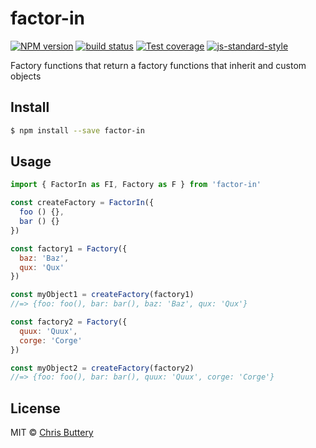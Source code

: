 # factor-in

[![NPM version][npm-image]][npm-url]
[![build status][travis-image]][travis-url]
[![Test coverage][coveralls-image]][coveralls-url]
[![js-standard-style][standard-image]][standard-url]

Factory functions that return a factory functions that inherit and custom objects

## Install

```sh
$ npm install --save factor-in
```

## Usage

```js
import { FactorIn as FI, Factory as F } from 'factor-in'

const createFactory = FactorIn({
  foo () {},
  bar () {}
})

const factory1 = Factory({
  baz: 'Baz',
  qux: 'Qux'
})

const myObject1 = createFactory(factory1)
//=> {foo: foo(), bar: bar(), baz: 'Baz', qux: 'Qux'}

const factory2 = Factory({
  quux: 'Quux',
  corge: 'Corge'
})

const myObject2 = createFactory(factory2)
//=> {foo: foo(), bar: bar(), quux: 'Quux', corge: 'Corge'}
```

## License

MIT © [Chris Buttery](http://chrisbuttery.com)

[npm-image]: https://img.shields.io/npm/v/factor-in.svg?style=flat-square
[npm-url]: https://npmjs.org/package/factor-in
[travis-image]: https://img.shields.io/travis/chrisbuttery/factor-in.svg?style=flat-square
[travis-url]: https://travis-ci.org/chrisbuttery/factor-in
[standard-image]: https://img.shields.io/badge/code%20style-standard-brightgreen.svg?style=flat-square
[standard-url]: https://github.com/feross/standard
[coveralls-image]: https://img.shields.io/coveralls/chrisbuttery/factor-in.svg?style=flat-square
[coveralls-url]: https://coveralls.io/r/chrisbuttery/factor-in?branch=master
